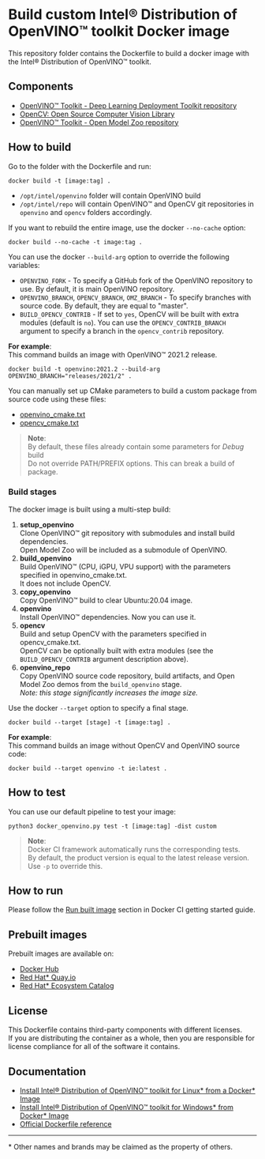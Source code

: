 # Build custom Intel® Distribution of OpenVINO™ toolkit Docker image
This repository folder contains the Dockerfile to build a docker image with the Intel® Distribution of OpenVINO™ toolkit.  

## Components
* [OpenVINO™ Toolkit - Deep Learning Deployment Toolkit repository](https://github.com/openvinotoolkit/openvino)
* [OpenCV: Open Source Computer Vision Library](https://github.com/opencv/opencv)
* [OpenVINO™ Toolkit - Open Model Zoo repository](https://github.com/openvinotoolkit/open_model_zoo)

## How to build
Go to the folder with the Dockerfile and run:
```
docker build -t [image:tag] .
```

* `/opt/intel/openvino` folder will contain OpenVINO build
* `/opt/intel/repo` will contain OpenVINO™ and OpenCV git repositories in `openvino` and `opencv` folders accordingly.


If you want to rebuild the entire image, use the docker `--no-cache` option:
```
docker build --no-cache -t image:tag .
```

You can use the docker `--build-arg` option to override the following variables:  
* `OPENVINO_FORK` - To specify a GitHub fork of the OpenVINO repository to use. By default, it is main OpenVINO repository.  
* `OPENVINO_BRANCH`, `OPENCV_BRANCH`, `OMZ_BRANCH` - To specify branches with source code. By default, they are equal to "master".  
* `BUILD_OPENCV_CONTRIB` - If set to `yes`, OpenCV will be built with extra modules (default is `no`). You can use the `OPENCV_CONTRIB_BRANCH` argument to specify a branch in the `opencv_contrib` repository.

**For example**:  
This command builds an image with OpenVINO™ 2021.2 release.
```
docker build -t openvino:2021.2 --build-arg OPENVINO_BRANCH="releases/2021/2" .
```

You can manually set up CMake parameters to build a custom package from source code using these files:  
* [openvino_cmake.txt](openvino_cmake.txt)
* [opencv_cmake.txt](opencv_cmake.txt)

>**Note**:  
By default, these files already contain some parameters for *Debug* build  
Do not override PATH/PREFIX options. This can break a build of package.

### Build stages
The docker image is built using a multi-step build:
1. **setup_openvino**  
    Clone OpenVINO™ git repository with submodules and install build dependencies.  
    Open Model Zoo will be included as a submodule of OpenVINO.
2. **build_openvino**  
    Build OpenVINO™ (CPU, iGPU, VPU support) with the parameters specified in openvino_cmake.txt.  
    It does not include OpenCV.  
3. **copy_openvino**  
    Copy OpenVINO™ build to clear Ubuntu:20.04 image.
4. **openvino**  
    Install OpenVINO™ dependencies. Now you can use it.
5. **opencv**  
    Build and setup OpenCV with the parameters specified in opencv_cmake.txt.  
    OpenCV can be optionally built with extra modules (see the `BUILD_OPENCV_CONTRIB` argument description above).
6. **openvino_repo**  
    Copy OpenVINO source code repository, build artifacts, and Open Model Zoo demos from the `build_openvino` stage.   
    *Note: this stage significantly increases the image size.*

Use the docker `--target` option to specify a final stage.
```
docker build --target [stage] -t [image:tag] .
```

**For example**:  
This command builds an image without OpenCV and OpenVINO source code:
```
docker build --target openvino -t ie:latest .
```

## How to test
You can use our default pipeline to test your image:
```
python3 docker_openvino.py test -t [image:tag] -dist custom 
```

>**Note**:  
Docker CI framework automatically runs the corresponding tests.  
By default, the product version is equal to the latest release version. Use `-p` to override this.

## How to run
Please follow the [Run built image](../get-started.md#run-built-image) section in Docker CI getting started guide.

## Prebuilt images

Prebuilt images are available on: 
- [Docker Hub](https://hub.docker.com/u/openvino)
- [Red Hat* Quay.io](https://quay.io/organization/openvino)
- [Red Hat* Ecosystem Catalog](https://catalog.redhat.com/software/containers/intel/openvino-runtime/606ff4d7ecb5241699188fb3)


## License
This Dockerfile contains third-party components with different licenses.  
If you are distributing the container as a whole, then you are responsible for license compliance for all of the software it contains.

## Documentation
* [Install Intel® Distribution of OpenVINO™ toolkit for Linux* from a Docker* Image](https://docs.openvinotoolkit.org/latest/openvino_docs_install_guides_installing_openvino_docker_linux.html)
* [Install Intel® Distribution of OpenVINO™ toolkit for Windows* from Docker* Image](https://docs.openvinotoolkit.org/latest/openvino_docs_install_guides_installing_openvino_docker_windows.html)
* [Official Dockerfile reference](https://docs.docker.com/engine/reference/builder/)
---
\* Other names and brands may be claimed as the property of others.